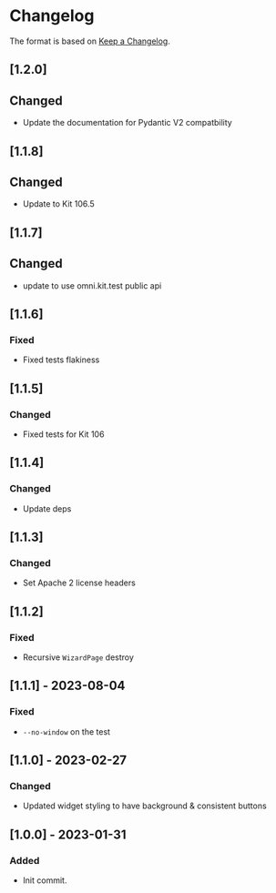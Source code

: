 # Changelog

The format is based on [Keep a Changelog](https://keepachangelog.com/en/1.0.0/).

## [1.2.0]
## Changed
- Update the documentation for Pydantic V2 compatbility

## [1.1.8]
## Changed
- Update to Kit 106.5

## [1.1.7]
## Changed
- update to use omni.kit.test public api

## [1.1.6]
### Fixed
- Fixed tests flakiness

## [1.1.5]
### Changed
- Fixed tests for Kit 106

## [1.1.4]
### Changed
- Update deps

## [1.1.3]
### Changed
- Set Apache 2 license headers

## [1.1.2]
### Fixed
- Recursive `WizardPage` destroy

## [1.1.1] - 2023-08-04
### Fixed
- `--no-window` on the test

## [1.1.0] - 2023-02-27
### Changed
- Updated widget styling to have background & consistent buttons

## [1.0.0] - 2023-01-31
### Added
- Init commit.

